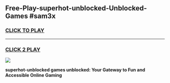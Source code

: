 
## Free-Play-superhot-unblocked-Unblocked-Games #sam3x
<h3>
<a href="https://news.freeplayer.one?title=superhot-unblocked&ref=8M">CLICK TO PLAY</a></h3>
<hr>

<h3>
<a href="https://news.freeplayer.one?title=superhot-unblocked&ref=8M">CLICK 2 PLAY</a>
  
</h3>

<a href="https://news.freeplayer.one?title=superhot-unblocked&ref=8M"><img src="https://clearcache.store/games.png"></a>


**superhot-unblocked games unblocked: Your Gateway to Fun and Accessible Online Gaming**
